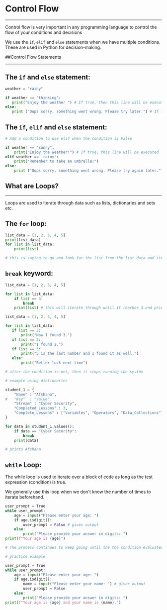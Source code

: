 # Control Flow

---
Control flow is very important in any programming language to control the flow of your conditions and decisions 

We use the `if`, `elif` and `else` statements when we have multiple conditions. These are used in Python for decision-making.

##Control Flow Statements

----
## The `if` and `else` statement:

``` python
weather = "rainy"

if weather == "thinking":
   print("Enjoy the weather ") # If true, then this line will be executed
else:
   print ("Oops sorry, something went wrong. Please try later.") # If false, this line will be executed
```

## The `if`, `elif` and `else` statement:

``` python
# Add a condition to use elif when the condition is False

if weather == "sunny":
    print("Enjoy the weather!") # If true, this line will be executed
elif weather == 'rainy':
    print("Remember to take an umbrella!")
else:
    print ("Oops sorry, something went wrong. Please try again later.") # If false, this line will be executed
```
## What are Loops?

---

Loops are used to iterate through data such as lists, dictionaries and sets etc.

## The `for` loop:

``` python
list_data = [1, 2, 3, 4, 5]
print(list_data)
for list in list_data:
    print(list)

# this is saying to go and look for the list from the list data and iterate through the list until it reaches the last number
```
## `break` keyword: 
``` python
list_data = [1, 2, 3, 4, 5]

for list in list_data:
    if list == 3:
        break
    print(list) # this will iterate through until it reaches 3 and print everything before 3
``` 

```python
list_data = [1, 2, 3, 4, 5]

for list in list_data:
   if list == 3:
       print("Now I found 3.")
   if list == 2:
       print("I found 2.")
   if list == 5:
       print("5 is the last number and I found it as well.")
   else:
       print("Better luck next time")

# after the condition is met, then it stops running the system
````

```python
# example using dictionaries

student_1 = {
    "Name" : "Afshana",
#   "Key"  : "Value"
    "Stream" : "Cyber Security",
    "Completed_Lessons" : 3,
    "Complete_Lessons" : ["Variables", "Operators", "Data_Collections"] # List
}

for data in student_1.values():
    if data == "Cyber Security":
        break
    print(data)

# prints Afshana
```
## `while` Loop:
The while loop is used to iterate over a block of code as long as the test expression (condition) is true.

We generally use this loop when we don't know the number of times to iterate beforehand.

```python
user_prompt = True
while user_prompt:
    age = input("Please enter your age: ")
    if age.isdigit():
        user_prompt = False # gives output 
    else:
        print("Please provide your answer in digits: ")
print(f"Your age is {age}")

# The process continues to keep going until the the condition evaluates to false then at this point, it will provide you with your output
```
```python
# practice example

user_prompt = True
while user_prompt:
    age = input("Please enter your age: ")
    if age.isdigit():
        name = input("Please enter your name: ") # gives output
        user_prompt = False
    else:
        print("Please provide your answer in digits: ")
print(f"Your age is {age} and your name is {name}.")
```
